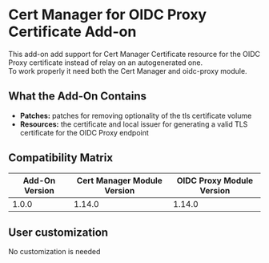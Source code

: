 # Cert Manager for OIDC Proxy Certificate Add-on

This add-on add support for Cert Manager Certificate resource for the OIDC Proxy certificate instead of
relay on an autogenerated one.  
To work properly it need both the Cert Manager and oidc-proxy module.

## What the Add-On Contains

- **Patches:** patches for removing optionality of the tls certificate volume
- **Resources:** the certificate and local issuer for generating a valid TLS certificate for the OIDC Proxy endpoint

## Compatibility Matrix

| Add-On Version | Cert Manager Module Version | OIDC Proxy Module Version |
|----------------|-----------------------------|---------------------------|
| 1.0.0          | 1.14.0                      | 1.14.0                    |

## User customization

No customization is needed
